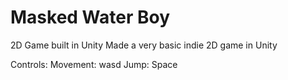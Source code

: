 # Masked Water Boy
 2D Game built in Unity
 Made a very basic indie 2D game in Unity

Controls: 
    Movement: wasd 
    Jump: Space